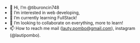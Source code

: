 - 👋 Hi, I’m @tiburoncin748
- 👀 I’m interested in web developing,
- 🌱 I’m currently learning FullStack!
- 💞️ I’m looking to collaborate on everything, more to learn!
- 📫 How to reach me mail (lauty.pombo@gmail.com), instagram (@lautipombo).

<!---
tiburoncin748/tiburoncin748 is a ✨ special ✨ repository because its `README.md` (this file) appears on your GitHub profile.
You can click the Preview link to take a look at your changes.
--->
